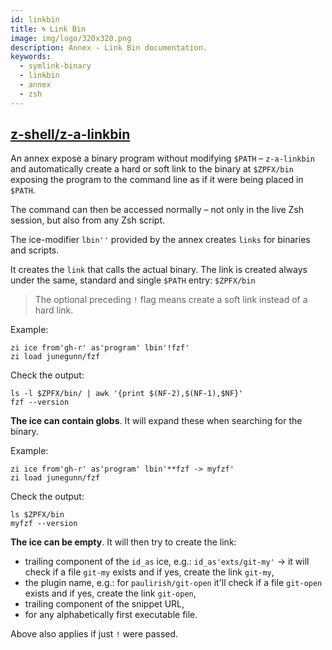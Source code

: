 ```yaml
---
id: linkbin
title: 🌀 Link Bin
image: img/logo/320x320.png
description: Annex - Link Bin documentation.
keywords:
  - symlink-binary
  - linkbin
  - annex
  - zsh
---
```


## <i class="fa-brands fa-github"></i> [z-shell/z-a-linkbin][]

An annex expose a binary program without modifying `$PATH` – `z-a-linkbin` and automatically create a hard or soft link to the binary at `$ZPFX/bin` exposing the program to the command line as if it were being placed in `$PATH`.

The command can then be accessed normally – not only in the live Zsh session, but also from any Zsh script.

The ice-modifier `lbin''` provided by the annex creates `links` for binaries and scripts.

It creates the `link` that calls the actual binary. The link is created always under the same, standard and single `$PATH` entry: `$ZPFX/bin`

> The optional preceding `!` flag means create a soft link instead of a hard link.

Example:

```shell
zi ice from'gh-r' as'program' lbin'!fzf'
zi load junegunn/fzf
```

Check the output:

```shell
ls -l $ZPFX/bin/ | awk '{print $(NF-2),$(NF-1),$NF}'
fzf --version
```

**The ice can contain globs**. It will expand these when searching for the binary.

Example:

```shell
zi ice from'gh-r' as'program' lbin'**fzf -> myfzf'
zi load junegunn/fzf
```

Check the output:

```shell
ls $ZPFX/bin
myfzf --version
```

**The ice can be empty**. It will then try to create the link:

- trailing component of the `id_as` ice, e.g.: `id_as'exts/git-my'` → it will check if a file `git-my` exists and if yes, create the link `git-my`,
- the plugin name, e.g.: for `paulirish/git-open` it'll check if a file `git-open` exists and if yes, create the link `git-open`,
- trailing component of the snippet URL,
- for any alphabetically first executable file.

Above also applies if just `!` were passed.

[z-shell/z-a-linkbin]: https://github.com/z-shell/z-a-linkbin
